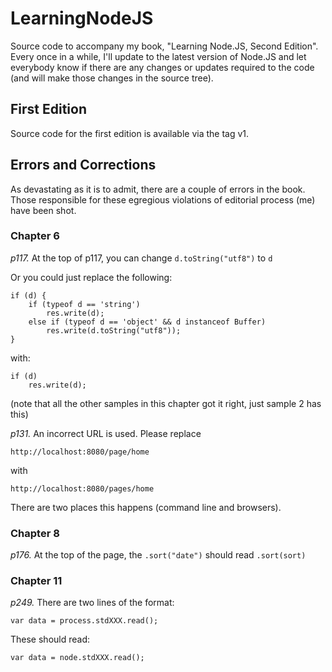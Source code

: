 # LearningNodeJS


Source code to accompany my book, "Learning Node.JS, Second Edition".  Every once
in a while, I'll update to the latest version of Node.JS and let everybody know
if there are any  changes or updates required to the code (and will make those
changes in the source tree).

## First Edition

Source code for the first edition is available via the tag v1.


## Errors and Corrections

As devastating as it is to admit, there are a couple of errors in the book.
Those responsible for these egregious violations of editorial process (me)
have been shot.

### Chapter 6

_p117._ At the top of p117, you can change `d.toString("utf8")` to `d`

Or you could just replace the following:

```
if (d) {
    if (typeof d == 'string')
        res.write(d);
    else if (typeof d == 'object' && d instanceof Buffer)
        res.write(d.toString("utf8"));
}
```

with:

```
if (d) 
    res.write(d);
```

(note that all the other samples in this chapter got it right, just sample 2 has this)

_p131._ An incorrect URL is used. Please replace

    http://localhost:8080/page/home

with

    http://localhost:8080/pages/home

There are two places this happens (command line and browsers).

### Chapter 8

_p176._  At the top of the page, the `.sort("date")` should read `.sort(sort)`

### Chapter 11

_p249._ There are two lines of the format:

```
var data = process.stdXXX.read();
```

These should read:
```
var data = node.stdXXX.read();
```

